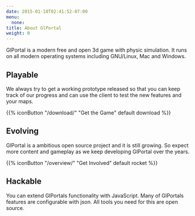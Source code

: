 ```yaml
---
date: 2015-01-18T02:41:52-07:00
menu:
  none:
title: About GlPortal
weight: 0
---
```

GlPortal is a modern free and open 3d game with physic simulation. It runs on all modern operating systems including GNU/Linux, Mac and Windows.

## Playable
We always try to get a working prototype released so that you can keep track of our progress and can use the client to test the new features and your maps.

{{% iconButton "/download/" "Get the Game" default download %}}

## Evolving
GlPortal is a ambitious open source project and it is still growing. So expect more content and gameplay as we keep developing GlPortal over the years.

{{% iconButton "/overview/" "Get Involved" default rocket %}}
## Hackable
You can extend GlPortals functionality with JavaScript. Many of GlPortals features are configurable with json. All tools you need for this are open source.
